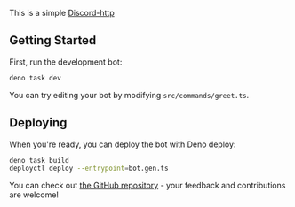 This is a simple [Discord-http](https://jsr.io/@inbestigator/discord-http)

## Getting Started

First, run the development bot:

```bash
deno task dev
```

You can try editing your bot by modifying `src/commands/greet.ts`.

## Deploying

When you're ready, you can deploy the bot with Deno deploy:

```bash
deno task build
deployctl deploy --entrypoint=bot.gen.ts
```

You can check out
[the GitHub repository](https://github.com/inbestigator/discord-http) - your
feedback and contributions are welcome!
